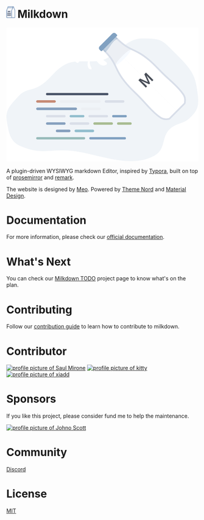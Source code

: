 # <img src="/gh-pages/public/milkdown-mini.svg" height="30px" /> Milkdown

<div align="center">
    <img src="/gh-pages/public/milkdown-homepage.svg" />
</div>

A plugin-driven WYSIWYG markdown Editor, inspired by [Typora](https://typora.io/), built on top of [prosemirror](https://prosemirror.net/) and [remark](https://github.com/remarkjs/remark).

The website is designed by [Meo](https://github.com/Saul-Meo). Powered by [Theme Nord](https://www.nordtheme.com/) and [Material Design](https://material.io/design).

# Documentation

For more information, please check our [official documentation](https://saul-mirone.github.io/milkdown/).

# What's Next

You can check our [Milkdown TODO](https://github.com/Saul-Mirone/milkdown/projects/1) project page to know what's on the plan.

# Contributing

Follow our [contribution guide](https://github.com/Saul-Mirone/milkdown/blob/main/CONTRIBUTING.md) to learn how to contribute to milkdown.

# Contributor

<a title="Saul-Mirone" href="https://github.com/Saul-Mirone"><img src="https://avatars.githubusercontent.com/u/10047788?v=4" width="100" alt="profile picture of Saul Mirone"></a>
<a title="Meo" href="https://github.com/Saul-Meo"><img src="https://avatars.githubusercontent.com/u/14139395?v=4" width="100" alt="profile picture of kitty"></a>
<a title="xia" href="https://github.com/xiadd"><img src="https://avatars.githubusercontent.com/u/8351437?v=4" width="100" alt="profile picture of xiadd"></a>

# Sponsors

If you like this project, please consider fund me to help the maintenance.

<a title="Johno Scott" href="https://github.com/johnoscott"><img src="https://avatars.githubusercontent.com/u/291958?v=4" width="100" alt="profile picture of Johno Scott"></a>

# Community

[Discord](https://discord.gg/BgepcQNu)

# License

[MIT](/LICENSE)
